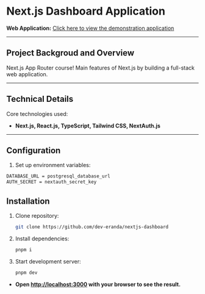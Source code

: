 # Next.js Dashboard Application
**Web Application:** [Click here to view the demonstration application](https://nextjs-dashboard-one-orpin-46.vercel.app/)  
<hr />

## Project Backgroud and Overview
Next.js App Router course! Main features of Next.js by building a full-stack web application.
<hr />

## Technical Details
Core technologies used: 

- **Next.js, React.js, TypeScript, Tailwind CSS, NextAuth.js**
<hr />

## Configuration
1. Set up environment variables:
```sh
DATABASE_URL = postgresql_database_url
AUTH_SECRET = nextauth_secret_key
```
## Installation
1. Clone repository:
   ```sh
   git clone https://github.com/dev-eranda/nextjs-dashboard

2. Install dependencies:
   ```sh
   pnpm i

3. Start development server:
   ```sh
   pnpm dev

  - **Open [http://localhost:3000](http://localhost:3000) with your browser to see the result.**
